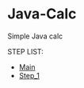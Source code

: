 # Java-Calc
Simple Java calc

STEP LIST:
* [Main](https://github.com/GandzioreQ/Java-Calc)
* [Step_1](https://github.com/GandzioreQ/Java-Calc/tree/Step_01)
